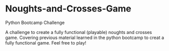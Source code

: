 # Noughts-and-Crosses-Game
Python Bootcamp Challenge

A challenge to create a fully functional (playable) noughts and crosses game. Covering previous material learned in the python bootcamp to creat a fully functional game. Feel free to play!
